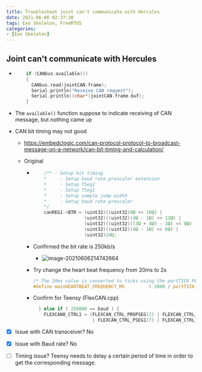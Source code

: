 ```yaml
---
title: Troubleshoot joint can't communicate with Hercules
date: 2021-06-06 02:37:30
tags: Exo Skeleton, FreeRTOS
categories:
- [Exo Skeleton]
---
```


## Joint can't communicate with Hercules

- ```c
      if (CANbus.available())
      {
        CANbus.read(jointCAN.frame);
        Serial.println("Receive CAN request");
        Serial.println((char*)jointCAN.frame.buf);
      }
  ```

- The `available()` function suppose to indicate receiving of CAN message, but nothing came up

- CAN bit timing may not good

  - https://embedclogic.com/can-protocol-protocol-to-broadcast-message-on-a-network/can-bit-timing-and-calculation/

  - Original 

    - ```c
          /** - Setup bit timing 
          *     - Setup baud rate prescaler extension
          *     - Setup TSeg2
          *     - Setup TSeg1
          *     - Setup sample jump width
          *     - Setup baud rate prescaler
          */
          canREG1->BTR = (uint32)((uint32)0U << 16U) |
                         (uint32)((uint32)(4U - 1U) << 12U) |
                         (uint32)((uint32)((3U + 4U) - 1U) << 8U) |
                         (uint32)((uint32)(4U - 1U) << 6U) |
                         (uint32)24U;
      ```

    - Confirmed the bit rate is 250kb/s

      - ![image-20210606214742664](https://raw.githubusercontent.com/bifeitang/blog-img-hosting-yang/master/article_imgs/image-20210606214742664.png)

    - Try change the heart beat frequency from 20ms to 2s 

      ```c
      /* The 20ms value is converted to ticks using the portTICK_PERIOD_MS constant. */
      #define mainHEARTBEAT_FREQUENCY_MS         ( 2000 / portTICK_PERIOD_MS )
      ```

    - Confirm for Teensy (FlexCAN.cpp)

      ```c
        } else if ( 250000 == baud ) {
          FLEXCAN0_CTRL1 = (FLEXCAN_CTRL_PROPSEG(2) | FLEXCAN_CTRL_RJW(1)
                            | FLEXCAN_CTRL_PSEG1(7) | FLEXCAN_CTRL_PSEG2(3) | FLEXCAN_CTRL_PRESDIV(3));
      ```

      

- [x] Issue with CAN transceiver? No

- [x] Issue with Baud rate? No

- [ ] Timing issue? Teensy needs to delay a certain period of time in order to get the corresponding message. 